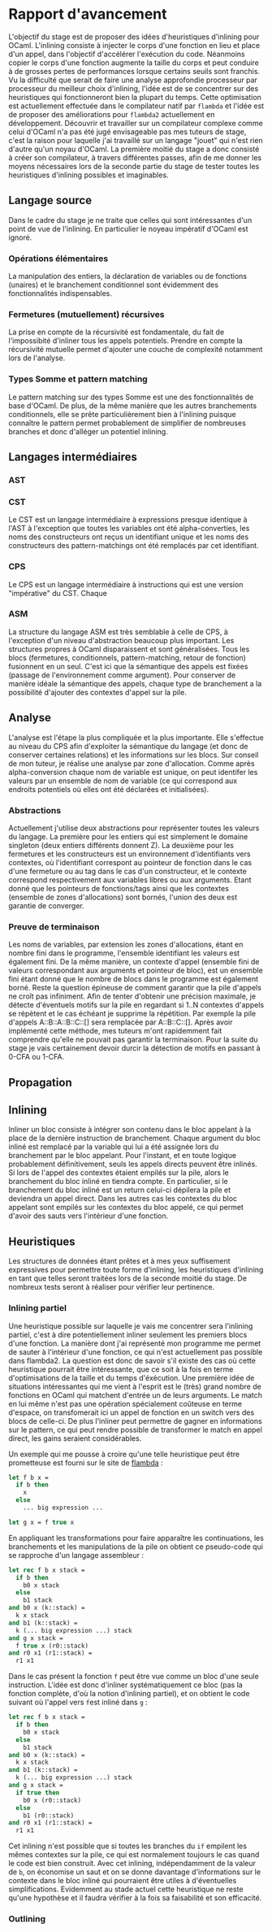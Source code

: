 # Rapport d'avancement

L'objectif du stage est de proposer des idées d'heuristiques d'inlining pour OCaml. L'inlining consiste à injecter le corps d'une fonction en lieu et place d'un appel, dans l'objectif d'accélérer l'exécution du code. Néanmoins copier le corps d'une fonction augmente la taille du corps et peut conduire à de grosses pertes de performances lorsque certains seuils sont franchis. Vu la difficulté que serait de faire une analyse approfondie processeur par processeur du meilleur choix d'inlining, l'idée est de se concentrer sur des heuristiques qui fonctionneront bien la plupart du temps. Cette optimisation est actuellement effectuée dans le compilateur natif par `flambda` et l'idée est de proposer des améliorations pour `flambda2` actuellement en développement. Découvrir et travailler sur un compilateur complexe comme celui d'OCaml n'a pas été jugé envisageable pas mes tuteurs de stage, c'est la raison pour laquelle j'ai travaillé sur un langage "jouet" qui n'est rien d'autre qu'un noyau d'OCaml. La première moitié du stage a donc consisté à créer son compilateur, à travers différentes passes, afin de me donner les moyens nécessaires lors de la seconde partie du stage de tester toutes les heuristiques d'inlining possibles et imaginables.

## Langage source

Dans le cadre du stage je ne traite que celles qui sont intéressantes d'un point de vue de l'inlining. En particulier le noyeau impératif d'OCaml est ignoré.

### Opérations élémentaires

La manipulation des entiers, la déclaration de variables ou de fonctions (unaires) et le branchement conditionnel sont évidemment des fonctionnalités indispensables.

### Fermetures (mutuellement) récursives

La prise en compte de la récursivité est fondamentale, du fait de l'impossibité d'inliner tous les appels potentiels. Prendre en compte la récursivité mutuelle permet d'ajouter une couche de complexité notamment lors de l'analyse.

### Types Somme et pattern matching

Le pattern matching sur des types Somme est une des fonctionnalités de base d'OCaml. De plus, de la même manière que les autres branchements conditionnels, elle se prête particulièrement bien à l'inlining puisque connaître le pattern permet probablement de simplifier de nombreuses branches et donc d'alléger un potentiel inlining.

## Langages intermédiaires

### AST



### CST

Le CST est un langage intermédiaire à expressions presque identique à l'AST à l'exception que toutes les variables ont été alpha-converties, les noms des constructeurs ont reçus un identifiant unique et les noms des constructeurs des pattern-matchings ont été remplacés par cet identifiant.

### CPS

Le CPS est un langage intermédiaire à instructions qui est une version "impérative" du CST. Chaque

### ASM

La structure du langage ASM est très semblable à celle de CPS, à l'exception d'un niveau d'abstraction beaucoup plus important. Les structures propres à OCaml disparaissent et sont généralisées. Tous les blocs (fermetures, conditionnels, pattern-matching, retour de fonction) fusionnent en un seul. C'est ici que la sémantique des appels est fixées (passage de l'environnement comme argument). Pour conserver de manière idéale la sémantique des appels, chaque type de branchement a la possibilité d'ajouter des contextes d'appel sur la pile.

## Analyse

L'analyse est l'étape la plus compliquée et la plus importante. Elle s'effectue au niveau du CPS afin d'exploiter la sémantique du langage (et donc de conserver certaines relations) et les informations sur les blocs. Sur conseil de mon tuteur, je réalise une analyse par zone d'allocation. Comme après alpha-conversion chaque nom de variable est unique, on peut identifer les valeurs par un ensemble de nom de variable (ce qui correspond aux endroits potentiels où elles ont été déclarées et initialisées). 

### Abstractions

Actuellement j'utilise deux abstractions pour représenter toutes les valeurs du langage. La première pour les entiers qui est simplement le domaine singleton (deux entiers différents donnent Z). La deuxième pour les fermetures et les constructeurs est un environnement d'identifiants vers contextes, où l'identifiant correspont au pointeur de fonction dans le cas d'une fermeture ou au tag dans le cas d'un constructeur, et le contexte correspond respectivement aux variables libres ou aux arguments. Etant donné que les pointeurs de fonctions/tags ainsi que les contextes (ensemble de zones d'allocations) sont bornés, l'union des deux est garantie de converger.

### Preuve de terminaison

Les noms de variables, par extension les zones d'allocations, étant en nombre fini dans le programme, l'ensemble identifiant les valeurs est également fini. De la même manière, un contexte d'appel (ensemble fini de valeurs correspondant aux arguments et pointeur de bloc), est un ensemble fini étant donné que le nombre de blocs dans le programme est également borné. Reste la question épineuse de comment garantir que la pile d'appels ne croît pas infiniment. Afin de tenter d'obtenir une précision maximale, je détecte d'éventuels motifs sur la pile en regardant si 1..N contextes d'appels se répètent et le cas échéant je supprime la répétition. Par exemple la pile d'appels A::B::A::B::C::[] sera remplacée par A::B::C::[]. Après avoir implémenté cette méthode, mes tuteurs m'ont rapidemment fait comprendre qu'elle ne pouvait pas garantir la terminaison. Pour la suite du stage je vais certainement devoir durcir la détection de motifs en passant à 0-CFA ou 1-CFA.

## Propagation



## Inlining

Inliner un bloc consiste à intégrer son contenu dans le bloc appelant à la place de la dernière instruction de branchement. Chaque argument du bloc inliné est remplacé par la variable qui lui a été assignée lors du branchement par le bloc appelant. Pour l'instant, et en toute logique probablement définitivement, seuls les appels directs peuvent être inlinés. Si lors de l'appel des contextes étaient empilés sur la pile, alors le branchement du bloc inliné en tiendra compte. En particulier, si le branchement du bloc inliné est un return celui-ci dépilera la pile et deviendra un appel direct. Dans les autres cas les contextes du bloc appelant sont empilés sur les contextes du bloc appelé, ce qui permet d'avoir des sauts vers l'intérieur d'une fonction. 

## Heuristiques

Les structures de données étant prêtes et à mes yeux suffisement expressives pour permettre toute forme d'inlining, les heuristiques d'inlining en tant que telles seront traitées lors de la seconde moitié du stage. De nombreux tests seront à réaliser pour vérifier leur pertinence.

### Inlining partiel

Une heuristique possible sur laquelle je vais me concentrer sera l'inlining partiel, c'est à dire potentiellement inliner seulement les premiers blocs d'une fonction. La manière dont j'ai représenté mon programme me permet de sauter à l'intérieur d'une fonction, ce qui n'est actuellement pas possible dans flambda2. La question est donc de savoir s'il existe des cas où cette heuristique pourrait être intéressante, que ce soit à la fois en terme d'optimisations de la taille et du temps d'éxécution. Une première idée de situations intéressantes qui me vient à l'esprit est le (très) grand nombre de fonctions en OCaml qui matchent d'entrée un de leurs arguments. Le match en lui même n'est pas une opération spécialement coûteuse en terme d'espace, on transfomerait ici un appel de fonction en un switch vers des blocs de celle-ci. De plus l'inliner peut permettre de gagner en informations sur le pattern, ce qui peut rendre possible de transformer le match en appel direct, les gains seraient considérables.

Un exemple qui me pousse à croire qu'une telle heuristique peut être prometteuse est fourni sur le site de [flambda](https://v2.ocaml.org/manual/flambda.html#ss:flambda-inlining-overview) :

```ocaml
let f b x =
  if b then
    x
  else
    ... big expression ...

let g x = f true x
```

En appliquant les transformations pour faire apparaître les continuations, les branchements et les manipulations de la pile on obtient ce pseudo-code qui se rapproche d'un langage assembleur :

```ocaml
let rec f b x stack =
  if b then
    b0 x stack
  else
    b1 stack
and b0 x (k::stack) =
  k x stack
and b1 (k::stack) =
  k (... big expression ...) stack
and g x stack =
  f true x (r0::stack)
and r0 x1 (r1::stack) =
  r1 x1
```

Dans le cas présent la fonction `f` peut être vue comme un bloc d'une seule instruction. L'idée est donc d'inliner systématiquement ce bloc (pas la fonction complète, d'où la notion d'inlining partiel), et on obtient le code suivant où l'appel vers `f`est inliné dans `g` :

```ocaml
let rec f b x stack =
  if b then
    b0 x stack
  else
    b1 stack
and b0 x (k::stack) =
  k x stack
and b1 (k::stack) =
  k (... big expression ...) stack
and g x stack =
  if true then
    b0 x (r0::stack)
  else
    b1 (r0::stack)
and r0 x1 (r1::stack) =
  r1 x1
```

Cet inlining n'est possible que si toutes les branches du `if` empilent les mêmes contextes sur la pile, ce qui est normalement toujours le cas quand le code est bien construit. Avec cet inlining, indépendamment de la valeur de `b`, on économise un saut et on se donne davantage d'informations sur le contexte dans le bloc inliné qui pourraient être utiles à d'éventuelles simplifications. Evidemment au stade actuel cette heuristique ne reste qu'une hypothèse et il faudra vérifier à la fois sa faisabilité et son efficacité.

### Outlining


